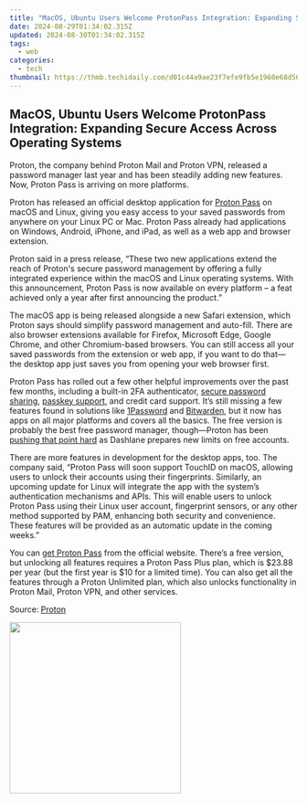 ```yaml
---
title: "MacOS, Ubuntu Users Welcome ProtonPass Integration: Expanding Secure Access Across Operating Systems"
date: 2024-08-29T01:34:02.315Z
updated: 2024-08-30T01:34:02.315Z
tags:
  - web
categories:
  - tech
thumbnail: https://thmb.techidaily.com/d01c44a9ae23f7efe9fb5e1960e68d56b4d2035c87f626ffb448d9a10326cec7.png
---
```


## MacOS, Ubuntu Users Welcome ProtonPass Integration: Expanding Secure Access Across Operating Systems

Proton, the company behind Proton Mail and Proton VPN, released a password manager last year and has been steadily adding new features. Now, Proton Pass is arriving on more platforms.

 Proton has released an official desktop application for [Proton Pass](https://www.anrdoezrs.net/links/3607085/type/dlg/sid/UUhtgUeUpU2003508/https://proton.me/pass) on macOS and Linux, giving you easy access to your saved passwords from anywhere on your Linux PC or Mac. Proton Pass already had applications on Windows, Android, iPhone, and iPad, as well as a web app and browser extension.

 Proton said in a press release, “These two new applications extend the reach of Proton's secure password management by offering a fully integrated experience within the macOS and Linux operating systems. With this announcement, Proton Pass is now available on every platform – a feat achieved only a year after first announcing the product.”

 The macOS app is being released alongside a new Safari extension, which Proton says should simplify password management and auto-fill. There are also browser extensions available for Firefox, Microsoft Edge, Google Chrome, and other Chromium-based browsers. You can still access all your saved passwords from the extension or web app, if you want to do that—the desktop app just saves you from opening your web browser first.

 Proton Pass has rolled out a few other helpful improvements over the past few months, including a built-in 2FA authenticator, [secure password sharing](https://hardware-reviews.techidaily.com/toms-gadget-guide-in-depth-reviews-of-computing-technology-and-hardware-solutions/), [passkey support](https://facebook-videos.techidaily.com/new-breaking-down-how-to-find-your-latest-watched-fb-content/), and credit card support. It’s still missing a few features found in solutions like [1Password](https://driver-download.techidaily.com/get-up-and-running-install-epson-ds-530-printer-on-windows-10-using-official-x64-drivers/) and [Bitwarden](https://some-approaches.techidaily.com/in-2024-the-gopro-editors-blueprint-to-stunning-colored-images/), but it now has apps on all major platforms and covers all the basics. The free version is probably the best free password manager, though—Proton has been [pushing that point hard](https://mastodon.social/@protonprivacy/112564975021072092) as Dashlane prepares new limits on free accounts.

 There are more features in development for the desktop apps, too. The company said, “Proton Pass will soon support TouchID on macOS, allowing users to unlock their accounts using their fingerprints. Similarly, an upcoming update for Linux will integrate the app with the system’s authentication mechanisms and APIs. This will enable users to unlock Proton Pass using their Linux user account, fingerprint sensors, or any other method supported by PAM, enhancing both security and convenience. These features will be provided as an automatic update in the coming weeks.”

 You can [get Proton Pass](https://www.anrdoezrs.net/links/3607085/type/dlg/sid/UUhtgUeUpU2003508/https://proton.me/pass) from the official website. There’s a free version, but unlocking all features requires a Proton Pass Plus plan, which is $23.88 per year (but the first year is $10 for a limited time). You can also get all the features through a Proton Unlimited plan, which also unlocks functionality in Proton Mail, Proton VPN, and other services.

 Source: [Proton](https://www.anrdoezrs.net/links/3607085/type/dlg/sid/UUhtgUeUpU2003508/https://proton.me/blog/proton-pass-all-devices)

<ins class="adsbygoogle"
     style="display:block"
     data-ad-format="autorelaxed"
     data-ad-client="ca-pub-7571918770474297"
     data-ad-slot="1223367746"></ins>



<ins class="adsbygoogle"
     style="display:block"
     data-ad-client="ca-pub-7571918770474297"
     data-ad-slot="8358498916"
     data-ad-format="auto"
     data-full-width-responsive="true"></ins>



<!-- affiliate ads begin -->
<a href="https://natural-cycles.sjv.io/c/5597632/2072199/17885" target="_top" id="2072199"><img src="//a.impactradius-go.com/display-ad/17885-2072199" border="0" alt="" width="300" height="300"/></a><img height="0" width="0" src="https://imp.pxf.io/i/5597632/2072199/17885" style="position:absolute;visibility:hidden;" border="0" />
<!-- affiliate ads end -->